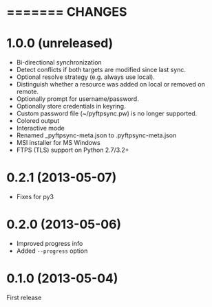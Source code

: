 =======
CHANGES
=======

1.0.0 (unreleased)
==================
- Bi-directional synchronization
- Detect conflicts if both targets are modified since last sync.
- Optional resolve strategy (e.g. always use local).
- Distinguish whether a resource was added on local or removed on remote.
- Optionally prompt for username/password.
- Optionally store credentials in keyring.
- Custom password file (~/pyftpsync.pw) is no longer supported.
- Colored output
- Interactive mode
- Renamed _pyftpsync-meta.json to .pyftpsync-meta.json
- MSI installer for MS Windows
- FTPS (TLS) support on Python 2.7/3.2+

0.2.1 (2013-05-07)
==================
- Fixes for py3

0.2.0 (2013-05-06)
==================
- Improved progress info
- Added `--progress` option

0.1.0 (2013-05-04)
==================
First release
